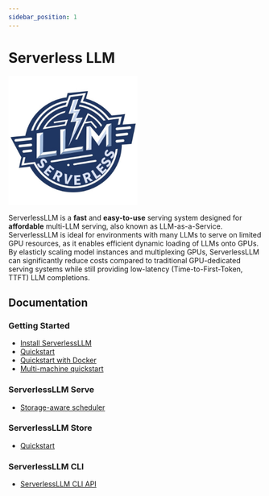 ```yaml
---
sidebar_position: 1
---
```


# Serverless LLM

<!-- Scaled logo -->
<img src="../images/serverlessllm.jpg" alt="ServerlessLLM" width="256px">

ServerlessLLM is a **fast** and **easy-to-use** serving system designed for **affordable** multi-LLM serving, also known as LLM-as-a-Service. ServerlessLLM is ideal for environments with many LLMs to serve on limited GPU resources, as it enables efficient dynamic loading of LLMs onto GPUs. By elasticly scaling model instances and multiplexing GPUs, ServerlessLLM can significantly reduce costs compared to traditional GPU-dedicated serving systems while still providing low-latency (Time-to-First-Token, TTFT) LLM completions.

## Documentation

### Getting Started

- [Install ServerlessLLM](./getting_started/installation.md)
- [Quickstart](./getting_started/quickstart.md)
- [Quickstart with Docker](./getting_started/docker_quickstart.md)
- [Multi-machine quickstart](./getting_started/multi_machine_setup.md)

### ServerlessLLM Serve

- [Storage-aware scheduler](./serve/storage_aware_scheduling.md)

### ServerlessLLM Store

- [Quickstart](./store/quickstart.md)

### ServerlessLLM CLI

- [ServerlessLLM CLI API](./cli/cli_api.md)
